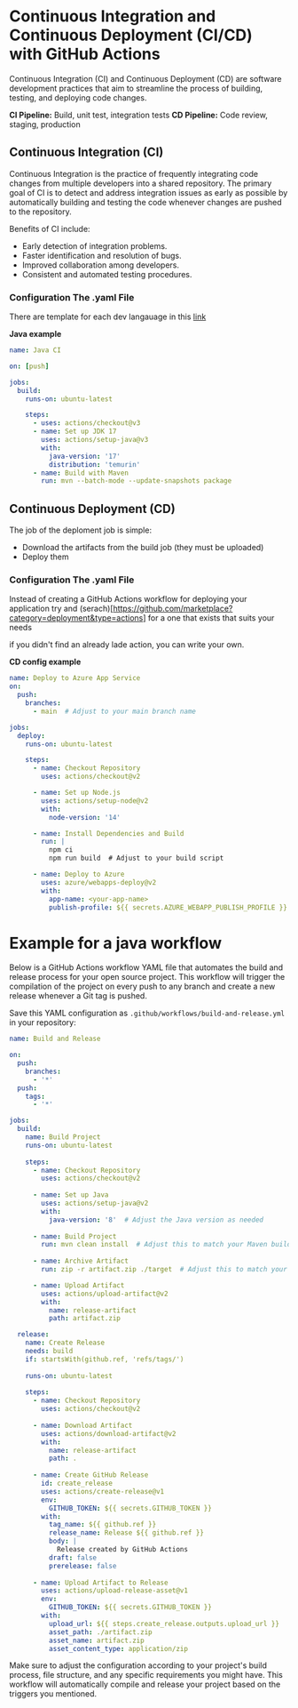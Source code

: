 # Continuous Integration and Continuous Deployment (CI/CD) with GitHub Actions

Continuous Integration (CI) and Continuous Deployment (CD) are software development practices that aim to streamline the process of building, testing, and deploying code changes. 

**CI Pipeline:** Build, unit test, integration tests
**CD Pipeline:** Code review, staging, production

## Continuous Integration (CI)

Continuous Integration is the practice of frequently integrating code changes from multiple developers into a shared repository. The primary goal of CI is to detect and address integration issues as early as possible by automatically building and testing the code whenever changes are pushed to the repository.

Benefits of CI include:
- Early detection of integration problems.
- Faster identification and resolution of bugs.
- Improved collaboration among developers.
- Consistent and automated testing procedures.

### Configuration The .yaml File
There are template for each dev langauage in this [link](https://docs.github.com/en/actions/automating-builds-and-tests/about-continuous-integration)

**Java example**
```yaml
name: Java CI

on: [push]

jobs:
  build:
    runs-on: ubuntu-latest

    steps:
      - uses: actions/checkout@v3
      - name: Set up JDK 17
        uses: actions/setup-java@v3
        with:
          java-version: '17'
          distribution: 'temurin'
      - name: Build with Maven
        run: mvn --batch-mode --update-snapshots package

```


## Continuous Deployment (CD)

The job of the deploment job is simple: 
+ Download the artifacts from the build job (they must be uploaded)
+ Deploy them

### Configuration The .yaml File
Instead of creating a GitHub Actions workflow for deploying your application try and (serach)[https://github.com/marketplace?category=deployment&type=actions] for a one that exists that suits your needs 

if you didn't find an already lade action, you can write your own. 

**CD config example**
   ```yaml
   name: Deploy to Azure App Service
   on:
     push:
       branches:
         - main  # Adjust to your main branch name

   jobs:
     deploy:
       runs-on: ubuntu-latest

       steps:
         - name: Checkout Repository
           uses: actions/checkout@v2

         - name: Set up Node.js
           uses: actions/setup-node@v2
           with:
             node-version: '14'

         - name: Install Dependencies and Build
           run: |
             npm ci
             npm run build  # Adjust to your build script

         - name: Deploy to Azure
           uses: azure/webapps-deploy@v2
           with:
             app-name: <your-app-name>
             publish-profile: ${{ secrets.AZURE_WEBAPP_PUBLISH_PROFILE }}
   ```


# Example for a java workflow
Below is a GitHub Actions workflow YAML file that automates the build and release process for your open source project. This workflow will trigger the compilation of the project on every push to any branch and create a new release whenever a Git tag is pushed.

Save this YAML configuration as `.github/workflows/build-and-release.yml` in your repository:

```yaml
name: Build and Release

on:
  push:
    branches:
      - '*'
  push:
    tags:
      - '*'

jobs:
  build:
    name: Build Project
    runs-on: ubuntu-latest
    
    steps:
      - name: Checkout Repository
        uses: actions/checkout@v2
        
      - name: Set up Java
        uses: actions/setup-java@v2
        with:
          java-version: '8'  # Adjust the Java version as needed
          
      - name: Build Project
        run: mvn clean install  # Adjust this to match your Maven build command
        
      - name: Archive Artifact
        run: zip -r artifact.zip ./target  # Adjust this to match your Maven build output directory

      - name: Upload Artifact
        uses: actions/upload-artifact@v2
        with:
          name: release-artifact
          path: artifact.zip

  release:
    name: Create Release
    needs: build
    if: startsWith(github.ref, 'refs/tags/')
    
    runs-on: ubuntu-latest
    
    steps:
      - name: Checkout Repository
        uses: actions/checkout@v2
        
      - name: Download Artifact
        uses: actions/download-artifact@v2
        with:
          name: release-artifact
          path: .
          
      - name: Create GitHub Release
        id: create_release
        uses: actions/create-release@v1
        env:
          GITHUB_TOKEN: ${{ secrets.GITHUB_TOKEN }}
        with:
          tag_name: ${{ github.ref }}
          release_name: Release ${{ github.ref }}
          body: |
            Release created by GitHub Actions
          draft: false
          prerelease: false
          
      - name: Upload Artifact to Release
        uses: actions/upload-release-asset@v1
        env:
          GITHUB_TOKEN: ${{ secrets.GITHUB_TOKEN }}
        with:
          upload_url: ${{ steps.create_release.outputs.upload_url }}
          asset_path: ./artifact.zip
          asset_name: artifact.zip
          asset_content_type: application/zip

```

Make sure to adjust the configuration according to your project's build process, file structure, and any specific requirements you might have. This workflow will automatically compile and release your project based on the triggers you mentioned.